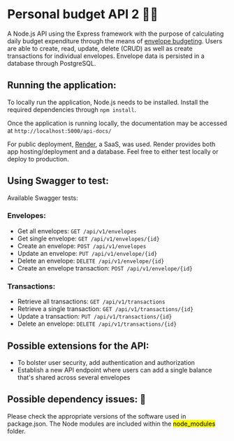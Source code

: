 # Personal budget API 2 📃📃

A Node.js API using the Express framework with the purpose of calculating daily budget expenditure through the means of [envelope budgeting](https://www.investopedia.com/envelope-budgeting-system-5208026). Users are able to create, read, update, delete (CRUD) as well as create transactions for individual envelopes. Envelope data is persisted in a database through PostgreSQL. 

## Running the application:

To locally run the application, Node.js needs to be installed. Install the required dependencies through `npm install`.

Once the application is running locally, the documentation may be accessed at `http://localhost:5000/api-docs/`

For public deployment, [Render](https://docs.render.com/deploys), a SaaS, was used. Render provides both app hosting/deployment and a database. Feel free to either test locally or deploy to production.
## Using Swagger to test:

Available Swagger tests:

### Envelopes:

* Get all envelopes: `GET /api/v1/envelopes`
* Get single envelope: `GET /api/v1/envelopes/{id}`
* Create an envelope: `POST /api/v1/envelopes`
* Update an envelope: `PUT /api/v1/envelope/{id}`
* Delete an envelope: `DELETE /api/v1/envelope/{id}`
* Create an envelope transaction: `POST /api/v1/envelope/{id}`

### Transactions:

* Retrieve all transactions: `GET /api/v1/transactions`
* Retrieve a single transaction: `GET /api/v1/transactions/{id}`
* Update a transaction: `PUT /api/v1/transactions/{id}`
* Delete an envelope: `DELETE /api/v1/transactions/{id}`

## Possible extensions for the API:

- To bolster user security, add authentication and authorization
- Establish a new API endpoint where users can add a single balance that's shared across several envelopes


## Possible dependency issues: 📍
Please check the appropriate versions of the software used in package.json. The Node modules are included within the <mark >node_modules</mark> folder.
